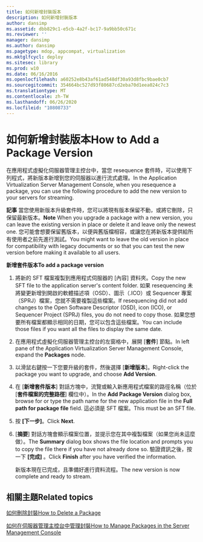 ```yaml
---
title: 如何新增封裝版本
description: 如何新增封裝版本
author: dansimp
ms.assetid: dbb829c1-e5cb-4a2f-bc17-9a9bb50c671c
ms.reviewer: ''
manager: dansimp
ms.author: dansimp
ms.pagetype: mdop, appcompat, virtualization
ms.mktglfcycl: deploy
ms.sitesec: library
ms.prod: w10
ms.date: 06/16/2016
ms.openlocfilehash: a60252e8b43af61ad548df30a93d8fbc9bae0cb7
ms.sourcegitcommit: 354664bc527d93f80687cd2eba70d1eea024c7c3
ms.translationtype: MT
ms.contentlocale: zh-TW
ms.lasthandoff: 06/26/2020
ms.locfileid: "10808733"
---
```

# <span data-ttu-id="e8bd0-103">如何新增封裝版本</span><span class="sxs-lookup"><span data-stu-id="e8bd0-103">How to Add a Package Version</span></span>


<span data-ttu-id="e8bd0-104">在應用程式虛擬化伺服器管理主控台中，當您 resequence 套件時，可以使用下列程式，將新版本新增到您的伺服器以進行流式處理。</span><span class="sxs-lookup"><span data-stu-id="e8bd0-104">In the Application Virtualization Server Management Console, when you resequence a package, you can use the following procedure to add the new version to your servers for streaming.</span></span>

<span data-ttu-id="e8bd0-105">**記事** 當您使用新版本升級套件時，您可以將現有版本保留不動，或將它刪除，只保留最新版本。</span><span class="sxs-lookup"><span data-stu-id="e8bd0-105">**Note** When you upgrade a package with a new version, you can leave the existing version in place or delete it and leave only the newest one.</span></span> <span data-ttu-id="e8bd0-106">您可能會想要保留舊版本，以便與舊版檔相容，或讓您在將新版本提供給所有使用者之前先進行測試。</span><span class="sxs-lookup"><span data-stu-id="e8bd0-106">You might want to leave the old version in place for compatibility with legacy documents or so that you can test the new version before making it available to all users.</span></span>

 

**<span data-ttu-id="e8bd0-107">新增套件版本</span><span class="sxs-lookup"><span data-stu-id="e8bd0-107">To add a package version</span></span>**

1.  <span data-ttu-id="e8bd0-108">將新的 SFT 檔案複製到應用程式伺服器的 [內容] 資料夾。</span><span class="sxs-lookup"><span data-stu-id="e8bd0-108">Copy the new SFT file to the application server's content folder.</span></span> <span data-ttu-id="e8bd0-109">如果 resequencing 未將變更新增到開啟的軟體描述項（OSD）、圖示（.ICO）或 Sequencer 專案（SPRJ）檔案，您就不需要複製這些檔案。</span><span class="sxs-lookup"><span data-stu-id="e8bd0-109">If resequencing did not add changes to the Open Software Descriptor (OSD), icon (ICO), or Sequencer Project (SPRJ) files, you do not need to copy those.</span></span> <span data-ttu-id="e8bd0-110">如果您想要所有檔案都顯示相同的日期，您可以包含這些檔案。</span><span class="sxs-lookup"><span data-stu-id="e8bd0-110">You can include those files if you want all the files to display the same date.</span></span>

2.  <span data-ttu-id="e8bd0-111">在應用程式虛擬化伺服器管理主控台的左窗格中，展開 [**套件**] 節點。</span><span class="sxs-lookup"><span data-stu-id="e8bd0-111">In left pane of the Application Virtualization Server Management Console, expand the **Packages** node.</span></span>

3.  <span data-ttu-id="e8bd0-112">以滑鼠右鍵按一下您要升級的套件，然後選擇 [**新增版本**]。</span><span class="sxs-lookup"><span data-stu-id="e8bd0-112">Right-click the package you want to upgrade, and choose **Add Version**.</span></span>

4.  <span data-ttu-id="e8bd0-113">在 [**新增套件版本**] 對話方塊中，流覽或輸入新應用程式檔案的路徑名稱（位於 [**套件檔案的完整路徑**] 欄位中）。</span><span class="sxs-lookup"><span data-stu-id="e8bd0-113">In the **Add Package Version** dialog box, browse for or type the path name for the new application file in the **Full path for package file** field.</span></span> <span data-ttu-id="e8bd0-114">這必須是 SFT 檔案。</span><span class="sxs-lookup"><span data-stu-id="e8bd0-114">This must be an SFT file.</span></span>

5.  <span data-ttu-id="e8bd0-115">按 **\[下一步\]**。</span><span class="sxs-lookup"><span data-stu-id="e8bd0-115">Click **Next**.</span></span>

6.  <span data-ttu-id="e8bd0-116">[**摘要**] 對話方塊會顯示檔案位置，並提示您在其中複製檔案（如果您尚未這麼做）。</span><span class="sxs-lookup"><span data-stu-id="e8bd0-116">The **Summary** dialog box shows the file location and prompts you to copy the file there if you have not already done so.</span></span> <span data-ttu-id="e8bd0-117">驗證資訊之後，按一下 **[完成]** 。</span><span class="sxs-lookup"><span data-stu-id="e8bd0-117">Click **Finish** after you have verified the information.</span></span>

    <span data-ttu-id="e8bd0-118">新版本現在已完成，且準備好進行資料流程。</span><span class="sxs-lookup"><span data-stu-id="e8bd0-118">The new version is now complete and ready to stream.</span></span>

## <span data-ttu-id="e8bd0-119">相關主題</span><span class="sxs-lookup"><span data-stu-id="e8bd0-119">Related topics</span></span>


[<span data-ttu-id="e8bd0-120">如何刪除封裝</span><span class="sxs-lookup"><span data-stu-id="e8bd0-120">How to Delete a Package</span></span>](how-to-delete-a-packageserver.md)

[<span data-ttu-id="e8bd0-121">如何在伺服器管理主控台中管理封裝</span><span class="sxs-lookup"><span data-stu-id="e8bd0-121">How to Manage Packages in the Server Management Console</span></span>](how-to-manage-packages-in-the-server-management-console.md)

 

 






